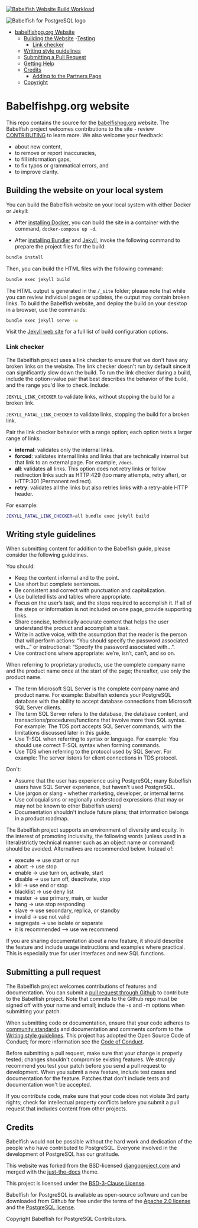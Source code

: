 [![Babelfish Website Build Workload](https://github.com/babelfish-for-postgresql/babelfish_project_website/actions/workflows/jekyll.yml/badge.svg)](https://github.com/babelfish-for-postgresql/babelfish_project_website/actions/workflows/jekyll.yml)

![Babelfish for PostgreSQL logo](assets/images/themed-logo.svg)

- [babelfishpg.org Website](#babelfishpgorg-website)
  - [Building the Website](#building-the-website)
    -[Testing](#testing)
    - [Link checker](#link-checker)
  - [Writing style guidelines](#writing-style-guidelines)
  - [Submitting a Pull Request](#submitting-a-pull-request)
  - [Getting Help](#getting-help)
  - [Credits](#credits)   
    - [Adding to the Partners Page](#adding-to-the-partners-page)
  - [Copyright](#copyright)



# Babelfishpg.org website

This repo contains the source for the [babelfishpg.org](https://babelfishpg.org/) website.  The Babelfish project welcomes contributions to the site - review [CONTRIBUTING](#contributing) to learn more.  We also welcome your feedback:

- about new content,
- to remove or report inaccuracies,
- to fill information gaps,
- to fix typos or grammatical errors, and
- to improve clarity.


## Building the website on your local system

You can build the Babelfish website on your local system with either Docker or Jekyll: 

- After [installing Docker](https://docs.docker.com/engine/install/), you can build the site in a container with the command, `docker-compose up -d`. 

- After [installing Bundler](https://bundler.io/) and [Jekyll](https://jekyllrb.com/docs/installation/), invoke the following command to prepare the project files for the build:

 ```sh
bundle install
```

Then, you can build the HTML files with the following command:

```sh
bundle exec jekyll build 
```

 The HTML output is generated in the `/_site` folder; please note that while you can review individual pages or updates, the output may contain broken links. To build the Babelfish website, and deploy the build on your desktop in a browser, use the commands:

 ```sh
bundle exec jekyll serve -w
```

Visit the [Jekyll web site](https://jekyllrb.com/docs/configuration/options/) for a full list of build configuration options.

### Link checker

The Babelfish project uses a link checker to ensure that we don't have any broken links on the website. The link checker doesn't run by default since it can significantly slow down the build. To run the link checker during a build, include the option=value pair that best describes the behavior of the build, and the range you'd like to check.  Include:

`JEKYLL_LINK_CHECKER` to validate links, without stopping the build for a broken link. 

`JEKYLL_FATAL_LINK_CHECKER` to validate links, stopping the build for a broken link.

Pair the link checker behavior with a range option; each option tests a larger range of links:

 - **internal**: validates only the internal links.
 - **forced**: validates internal links and links that are technically internal but that link to an external page. For example, `/docs`.
 - **all**: validates all links. This option does not retry links or follow redirection links such as HTTP:429 (too many attempts, retry after), or HTTP:301 (Permanent redirect).
 - **retry**: validates all the links but also retries links with a retry-able HTTP header.

For example:

```sh
JEKYLL_FATAL_LINK_CHECKER=all bundle exec jekyll build
```


## Writing style guidelines

When submitting content for addition to the Babelfish guide, please consider the following guidelines.

You should:

-  Keep the content informal and to the point.   
-  Use short but complete sentences.  
-  Be consistent and correct with punctuation and capitalization.
-  Use bulleted lists and tables where appropriate.
-  Focus on the user’s task, and the steps required to accomplish it.  If all of the steps or information is 
not included on one page, provide supporting links.
-  Share concise, technically accurate content that helps the user understand the product and accomplish a task.  
-  Write in active voice, with the assumption that the reader is the person that will perform actions: 
“You should specify the password associated with...” or instructional:  “Specify the password associated with...”.
-  Use contractions where appropriate:  we’re, isn’t, can’t, and so on.


When referring to proprietary products, use the complete company name and the product name once at the start 
of the page; thereafter, use only the product name. 

-  The term Microsoft SQL Server is the complete company name and product name.  For example: Babelfish 
extends your PostgreSQL database with the ability to accept database connections from Microsoft SQL Server clients.
-  The term SQL Server refers to the database, the database content, and transactions/procedures/functions that 
involve more than SQL syntax.  For example: The TDS port accepts SQL Server commands, with the limitations discussed later in this guide.
-  Use T-SQL when referring to syntax or language.  For example: You should use correct T-SQL syntax when forming commands.
-  Use TDS when referring to the protocol used by SQL Server.  For example: The server listens for client connections in TDS protocol.


Don't:

-  Assume that the user has experience using PostgreSQL; many Babelfish users have SQL Server experience, but haven't used PostgreSQL.
-  Use jargon or slang - whether marketing, developer, or internal terms
-  Use colloquialisms or regionally understood expressions (that may or may not be known to other Babelfish users) 
-  Documentation shouldn't include future plans; that information belongs in a product roadmap.


The Babelfish project supports an environment of diversity and equity.  In the interest of promoting inclusivity, 
the following words (unless used in a literal/strictly technical manner such as an object name or command) should 
be avoided.  Alternatives are recommended below.  Instead of: 

-  execute → use start or run 
-  abort → use stop
-  enable → use turn on, activate, start
-  disable → use turn off, deactivate, stop
-  kill → use end or stop
-  blacklist → use deny list
-  master → use primary, main, or leader
-  hang → use stop responding
-  slave → use secondary, replica, or standby
-  invalid → use not valid
-  segregate → use isolate or separate
-  it is recommended --> use we recommend


If you are sharing documentation about a new feature, it should describe the feature and include usage instructions 
and examples where practical. This is especially true for user interfaces and new SQL functions. 


## Submitting a pull request

The Babelfish project welcomes contributions of features and documentation. You can submit a [pull request 
through Github](https://github.com/babelfish-for-postgresql/babelfish_extensions/pulls) to contribute to the Babelfish project. Note that commits to the Github repo must be signed off with your name and email; include the -s and -m options when submitting your patch. 

When submitting code or documentation, ensure that your code adheres to [community standards](https://www.postgresql.org/docs/current/source.html) and documentation and comments conform to the [Writing style guidelines](#Writing-style-guidelines). This project has adopted the Open Source Code of Conduct; for more information see the [Code of Conduct](https://aws.github.io/code-of-conduct.html).

Before submitting a pull request, make sure that your change is properly tested; changes shouldn't compromise existing features. We strongly recommend you test your patch before you send a pull request to development. When you submit a new feature, include 
test cases and documentation for the feature.  Patches that don't include tests and documentation won't be accepted.

If you contribute code, make sure that your code does not violate 3rd party rights; check for intellectual property conflicts before you submit a pull request that includes content from other projects. 


## Credits

Babelfish would not be possible without the hard work and dedication of the people who have contributed to PostgreSQL. Everyone involved in the development of PostgreSQL has our gratitude.

This website was forked from the BSD-licensed [djangoproject.com](https://github.com/django/djangoproject.com) and merged with the [just-the-docs](https://github.com/pmarsceill/just-the-docs) theme.

This project is licensed under the [BSD-3-Clause License](LICENSE).

Babelfish for PostgreSQL is available as open-source software and can be downloaded from Github for free under the terms of the
[Apache 2.0 license](https://www.apache.org/licenses/LICENSE-2.0) and the
[PostgreSQL license](https://www.postgresql.org/about/licence/).

Copyright Babelfish for PostgreSQL Contributors.



